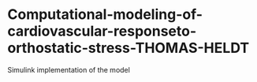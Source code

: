 # Computational-modeling-of-cardiovascular-responseto-orthostatic-stress-THOMAS-HELDT
Simulink implementation of the model
